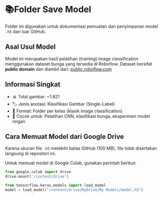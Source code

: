 # 📚Folder Save Model

Folder ini digunakan untuk dokumentasi pemuatan dan penyimpanan model `.h5` dari luar GitHub.

## Asal Usul Model

Model ini merupakan hasil pelatihan (training) image classification menggunakan dataset bunga yang tersedia di Roboflow. Dataset bersifat **public domain** dan diambil dari: [public.roboflow.com](https://public.roboflow.com/classification/flowers_classification)

## Informasi Singkat

- 📊 Total gambar: ~1.821
- 🏷️ Jenis anotasi: Klasifikasi Gambar (Single-Label)  
- 📁 Format: Folder per kelas (klasik image classification)
- 🧪 Cocok untuk: Pelatihan CNN, klasifikasi bunga, eksperimen model ringan

## Cara Memuat Model dari Google Drive

Karena ukuran file `.h5` melebihi batas GitHub (100 MB), file tidak disertakan langsung di repositori ini.

Untuk memuat model di Google Colab, gunakan perintah berikut:

```python
from google.colab import drive
drive.mount('/content/drive')

from tensorflow.keras.models import load_model
model = load_model("/content/drive/MyDrive/My Models/model.h5")


